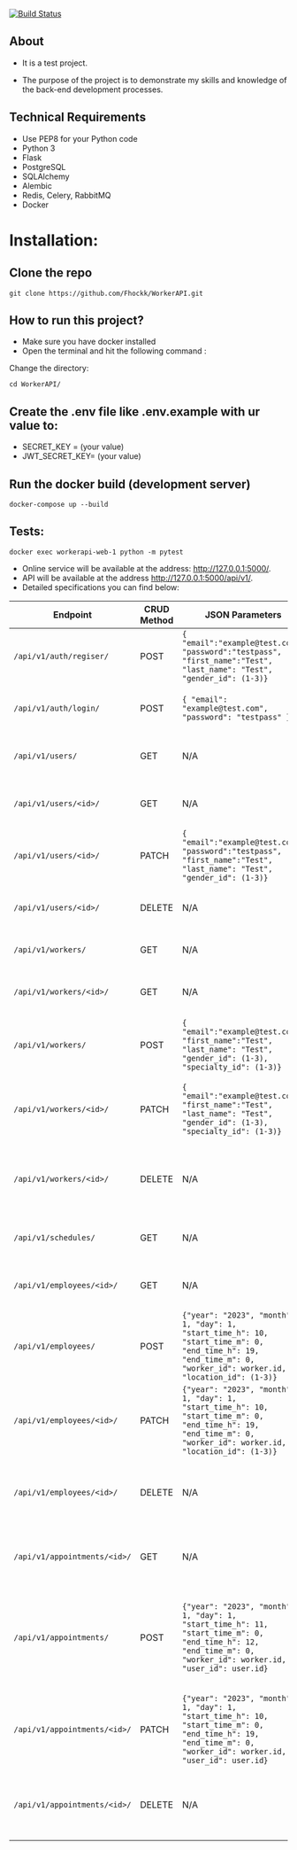 [![Build Status](https://app.travis-ci.com/Fhockk/WorkerAPI.svg?token=EEVwf1MVsF8FEmpkxpRC&branch=master)](https://app.travis-ci.com/Fhockk/WorkerAPI)

## About
- It is a test project.

- The purpose of the project is to demonstrate my skills and knowledge of the back-end development processes.

## Technical Requirements
- Use PEP8 for your Python code
- Python 3
- Flask
- PostgreSQL
- SQLAlchemy
- Alembic
- Redis, Celery, RabbitMQ
- Docker

# Installation:

## Clone the repo

```shell
git clone https://github.com/Fhockk/WorkerAPI.git
```

## How to run this project?
- Make sure you have docker installed
- Open the terminal and hit the following command :

Change the directory:
```shell
cd WorkerAPI/
```

## Create the .env file like .env.example with ur value to:

- SECRET_KEY = (your value)
- JWT_SECRET_KEY= (your value)

## Run the docker build (development server)
```shell
docker-compose up --build
```

## Tests:
```shell
docker exec workerapi-web-1 python -m pytest
```

- Online service will be available at the address: http://127.0.0.1:5000/.
- API will be available at the address http://127.0.0.1:5000/api/v1/.
- Detailed specifications you can find below:

| Endpoint                     | CRUD Method | JSON Parameters                                                                                                                                                  | Result                                                                       |
|------------------------------|-------------|------------------------------------------------------------------------------------------------------------------------------------------------------------------|------------------------------------------------------------------------------|
| `/api/v1/auth/regiser/`      | POST        | `{ "email":"example@test.com", "password":"testpass", "first_name":"Test", "last_name": "Test", "gender_id": (1-3)}`                                             | Creates user account. *Allow Any.                                            |
| `/api/v1/auth/login/`        | POST        | `{ "email": "example@test.com", "password": "testpass" }`                                                                                                        | Get access token. Allow Any. Usage with Bearer.                              |
| `/api/v1/users/`             | GET         | N/A                                                                                                                                                              | Get all users. *Only Manager.                                                |
| `/api/v1/users/<id>/`        | GET         | N/A                                                                                                                                                              | Get user information by id. *Allow Any.                                      |   
| `/api/v1/users/<id>/`        | PATCH       | `{ "email":"example@test.com", "password":"testpass", "first_name":"Test", "last_name": "Test", "gender_id": (1-3)}`                                             | Update user information. *Allow Any.                                         |
| `/api/v1/users/<id>/`        | DELETE      | N/A                                                                                                                                                              | Delete user information. *Only Manager.                                      |
| `/api/v1/workers/`           | GET         | N/A                                                                                                                                                              | Get all workers. *Allow Any.                                                 |
| `/api/v1/workers/<id>/`      | GET         | N/A                                                                                                                                                              | Get worker information by id. *Allow Any.                                    |
| `/api/v1/workers/`           | POST        | `{ "email":"example@test.com", "first_name":"Test", "last_name": "Test", "gender_id": (1-3), "specialty_id": (1-3)}`                                             | Create worker account. *Only Manager.                                        |
| `/api/v1/workers/<id>/`      | PATCH       | `{ "email":"example@test.com", "first_name":"Test", "last_name": "Test", "gender_id": (1-3), "specialty_id": (1-3)}`                                             | Update worker account information. *Only Manager.                            |
| `/api/v1/workers/<id>/`      | DELETE      | N/A                                                                                                                                                              | Delete worker account information. *Only Manager.                            |
| `/api/v1/schedules/`         | GET         | N/A                                                                                                                                                              | Get all worker schedules. *Allow Any.                                        |
| `/api/v1/employees/<id>/`    | GET         | N/A                                                                                                                                                              | Get schedule by id. Allow Any.                                               |
| `/api/v1/employees/`         | POST        | `{"year": "2023", "month": 1, "day": 1, "start_time_h": 10, "start_time_m": 0, "end_time_h": 19, "end_time_m": 0, "worker_id": worker.id, "location_id": (1-3)}` | Create schedule to worker. *Only Manager.                                    |
| `/api/v1/employees/<id>/`    | PATCH       | `{"year": "2023", "month": 1, "day": 1, "start_time_h": 10, "start_time_m": 0, "end_time_h": 19, "end_time_m": 0, "worker_id": worker.id, "location_id": (1-3)}` | Update worker schedule information. *Only Manager.                           |
| `/api/v1/employees/<id>/`    | DELETE      | N/A                                                                                                                                                              | Delete worker schedule information. *Only Manager.                           |
| `/api/v1/appointments/<id>/` | GET         | N/A                                                                                                                                                              | Get appointment information by his ID. *Allow Any.                           |
| `/api/v1/appointments/`      | POST        | `{"year": "2023", "month": 1, "day": 1, "start_time_h": 11, "start_time_m": 0, "end_time_h": 12, "end_time_m": 0, "worker_id": worker.id, "user_id": user.id}`   | Create appointment between user and doctor. If schedule exists. *Only Admin. |
| `/api/v1/appointments/<id>/` | PATCH       | `{"year": "2023", "month": 1, "day": 1, "start_time_h": 10, "start_time_m": 0, "end_time_h": 19, "end_time_m": 0, "worker_id": worker.id, "user_id": user.id}`   | Update appointment between user and doctor. *Only Admin.                     |
| `/api/v1/appointments/<id>/` | DELETE      | N/A                                                                                                                                                              | Make appointment status_id=3 (cancelled). *Only Admin.                       |
